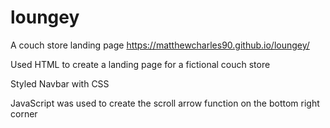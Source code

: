 # loungey
A couch store landing page
https://matthewcharles90.github.io/loungey/

Used HTML to create a landing page for a fictional couch  store

Styled Navbar with CSS

JavaScript was used to create the scroll arrow function on the bottom right corner
